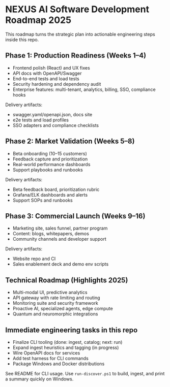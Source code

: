 # NEXUS AI Software Development Roadmap 2025

This roadmap turns the strategic plan into actionable engineering steps inside this repo.

## Phase 1: Production Readiness (Weeks 1–4)

- Frontend polish (React) and UX fixes
- API docs with OpenAPI/Swagger
- End-to-end tests and load tests
- Security hardening and dependency audit
- Enterprise features: multi-tenant, analytics, billing, SSO, compliance hooks

Delivery artifacts:
- swagger.yaml/openapi.json, docs site
- e2e tests and load profiles
- SSO adapters and compliance checklists

## Phase 2: Market Validation (Weeks 5–8)

- Beta onboarding (10–15 customers)
- Feedback capture and prioritization
- Real-world performance dashboards
- Support playbooks and runbooks

Delivery artifacts:
- Beta feedback board, prioritization rubric
- Grafana/ELK dashboards and alerts
- Support SOPs and runbooks

## Phase 3: Commercial Launch (Weeks 9–16)

- Marketing site, sales funnel, partner program
- Content: blogs, whitepapers, demos
- Community channels and developer support

Delivery artifacts:
- Website repo and CI
- Sales enablement deck and demo env scripts

## Technical Roadmap (Highlights 2025)

- Multi-modal UI, predictive analytics
- API gateway with rate limiting and routing
- Monitoring suite and security framework
- Proactive AI, specialized agents, edge compute
- Quantum and neuromorphic integrations

## Immediate engineering tasks in this repo

- Finalize CLI tooling (done: ingest, catalog; next: run)
- Expand ingest heuristics and tagging (in progress)
- Wire OpenAPI docs for services
- Add test harness for CLI commands
- Package Windows and Docker distributions

See README for CLI usage. Use `run-discover.ps1` to build, ingest, and print a summary quickly on Windows.
